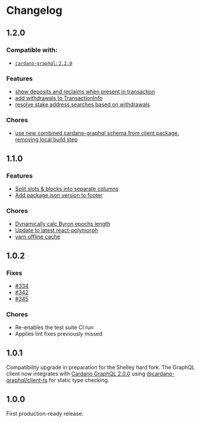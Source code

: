 Changelog
=========

## 1.2.0

### Compatible with:

- [`cardano-graphql`: `2.2.0`](https://github.com/input-output-hk/cardano-graphql/releases/tag/2.2.0)

### Features
- [show deposits and reclaims when present in transaction](https://github.com/input-output-hk/cardano-explorer-app/pull/361)
- [add withdrawals to TransactionInfo](https://github.com/input-output-hk/cardano-explorer-app/pull/363)
- [resolve stake address searches based on withdrawals](https://github.com/input-output-hk/cardano-explorer-app/pull/363)
### Chores
- [use new combined cardano-graphql schema from client package, removing local build step](https://github.com/input-output-hk/cardano-explorer-app/pull/362)

## 1.1.0
### Features
- [Split slots & blocks into separate columns](https://github.com/input-output-hk/cardano-explorer-app/pull/347)
- [Add package.json version to footer](https://github.com/input-output-hk/cardano-explorer-app/pull/348)
### Chores
- [Dynamically calc Byron epochs length](https://github.com/input-output-hk/cardano-explorer-app/pull/334)
- [Update to latest react-polymorph](https://github.com/input-output-hk/cardano-explorer-app/pull/351)
- [yarn offline cache](https://github.com/input-output-hk/cardano-explorer-app/pull/356)
## 1.0.2
### Fixes
- [#334](https://github.com/input-output-hk/cardano-explorer-app/issues/334)
- [#342](https://github.com/input-output-hk/cardano-explorer-app/issues/342)
- [#345](https://github.com/input-output-hk/cardano-explorer-app/issues/345)
### Chores
- Re-enables the test suite CI run
- Applies lint fixes previously missed

## 1.0.1
Compatibility upgrade in preparation for the Shelley hard fork. The GraphQL client now integrates 
with [Cardano GraphQL 2.0.0](https://github.com/input-output-hk/cardano-graphql/releases/tag/2.0.0)
using [@cardano-graphql/client-ts](https://github.com/input-output-hk/cardano-graphql/tree/master/packages/client-ts)
 for static type checking.

## 1.0.0
First production-ready release. 
